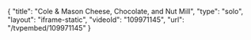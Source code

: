 {
    "title": "Cole &amp; Mason Cheese, Chocolate, and Nut Mill",
    "type": "solo",
    "layout": "iframe-static",
    "videoId": "109971145",
    "url": "\/tvpembed\/109971145"
}